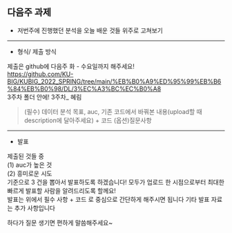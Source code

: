 ## 다음주 과제 

 - 저번주에 진행했던 분석을 오늘 배운 것들 위주로 고쳐보기



---



 - 형식/ 제출 방식

  제출은 github에 다음주 화 - 수요일까지 해주세요!   
https://github.com/KU-BIG/KUBIG_2022_SPRING/tree/main/%EB%B0%A9%ED%95%99%EB%B6%84%EB%B0%98/DL/3%EC%A3%BC%EC%B0%A8  
  3주차 폴더 안에! 3주차_ 혜림 


> (필수) 데이터 분석 목표, auc, 기존 코드에서 바꿔본 내용(upload할 때 description에 달아주세요) +  코드 (옵션)질문사항



---

- 발표

 제출된 것들 중   
  (1) auc가 높은 것   
  (2) 흥미로운 시도  
기준으로 3 건을 뽑아서 발표하도록 하겠습니다!  모두가 업로드 한 시점으로부터 최대한 빠르게 발표할 사람을 알려드리도록 할께요!   
발표는 위에서 필수 사항 + 코드 로 중심으로 간단하게 해주시면 됩니다 기타 발표 자료는 추가 사항입니다 



하다가 질문 생기면 편하게 말씀해주세요~  




